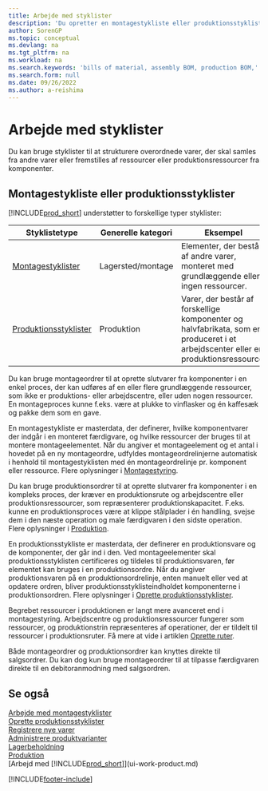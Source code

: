 ```yaml
---
title: Arbejde med styklister
description: 'Du opretter en montagestykliste eller produktionsstykliste for at angive de komponenter eller ressourcer, der kræves for at sammensætte den vare, som styklisten repræsenterer.'
author: SorenGP
ms.topic: conceptual
ms.devlang: na
ms.tgt_pltfrm: na
ms.workload: na
ms.search.keywords: 'bills of material, assembly BOM, production BOM,'
ms.search.form: null
ms.date: 09/26/2022
ms.author: a-reishima
---
```

# Arbejde med styklister

Du kan bruge styklister til at strukturere overordnede varer, der skal samles fra andre varer eller fremstilles af ressourcer eller produktionsressourcer fra komponenter.

## Montagestykliste eller produktionsstyklister

[!INCLUDE[prod_short](includes/prod_short.md)] understøtter to forskellige typer styklister:

| Styklistetype | Generelle kategori | Eksempel |
| -------- | ---------------- | ------- |
| [Montagestyklister](assembly-how-work-assembly-boms.md) | Lagersted/montage | Elementer, der består af andre varer, monteret med grundlæggende eller ingen ressourcer. |
| [Produktionsstyklister](production-how-to-create-production-boms.md) | Produktion | Varer, der består af forskellige komponenter og halvfabrikata, som er produceret i et arbejdscenter eller en produktionsressource. |

Du kan bruge montageordrer til at oprette slutvarer fra komponenter i en enkel proces, der kan udføres af en eller flere grundlæggende ressourcer, som ikke er produktions- eller arbejdscentre, eller uden nogen ressourcer. En montageproces kunne f.eks. være at plukke to vinflasker og én kaffesæk og pakke dem som en gave.  

En montagestykliste er masterdata, der definerer, hvilke komponentvarer der indgår i en monteret færdigvare, og hvilke ressourcer der bruges til at montere montageelementet. Når du angiver et montageelement og et antal i hovedet på en ny montageordre, udfyldes montageordrelinjerne automatisk i henhold til montagestyklisten med én montageordrelinje pr. komponent eller ressource. Flere oplysninger i [Montagestyring](assembly-assemble-items.md).

Du kan bruge produktionsordrer til at oprette slutvarer fra komponenter i en kompleks proces, der kræver en produktionsrute og arbejdscentre eller produktionsressourcer, som repræsenterer produktionskapacitet. F.eks. kunne en produktionsproces være at klippe stålplader i én handling, svejse dem i den næste operation og male færdigvaren i den sidste operation. Flere oplysninger i [Produktion](production-manage-manufacturing.md).

En produktionsstykliste er masterdata, der definerer en produktionsvare og de komponenter, der går ind i den. Ved montageelementer skal produktionsstyklisten certificeres og tildeles til produktionsvaren, før elementet kan bruges i en produktionsordre. Når du angiver produktionsvaren på en produktionsordrelinje, enten manuelt eller ved at opdatere ordren, bliver produktionsstyklisteindholdet komponenterne i produktionsordren. Flere oplysninger i [Oprette produktionsstyklister](production-how-to-create-production-boms.md).

Begrebet ressourcer i produktionen er langt mere avanceret end i montagestyring. Arbejdscentre og produktionsressourcer fungerer som ressourcer, og produktionstrin repræsenteres af operationer, der er tildelt til ressourcer i produktionsruter. Få mere at vide i artiklen [Oprette ruter](production-how-to-create-routings.md).

Både montageordrer og produktionsordrer kan knyttes direkte til salgsordrer. Du kan dog kun bruge montageordrer til at tilpasse færdigvaren direkte til en debitoranmodning med salgsordren.

## Se også

[Arbejde med montagestyklister](assembly-how-work-assembly-boms.md)  
[Oprette produktionsstyklister](production-how-to-create-production-boms.md)  
[Registrere nye varer](inventory-how-register-new-items.md)  
[Administrere produktvarianter](inventory-item-variants.md)  
[Lagerbeholdning](inventory-manage-inventory.md)  
[Produktion](production-manage-manufacturing.md)  
[Arbejd med [!INCLUDE[prod_short](includes/prod_short.md)]](ui-work-product.md)  

[!INCLUDE[footer-include](includes/footer-banner.md)]
